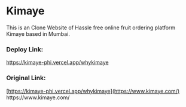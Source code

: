 <h1>Kimaye</h1>
<p>This is an Clone Website of Hassle free online fruit ordering platform Kimaye based in Mumbai.</p>
<h3>Deploy Link:</h3>
<a href="https://kimaye-phi.vercel.app/whykimaye">https://kimaye-phi.vercel.app/whykimaye</a>
<h3>Original Link:</h3>
<a href="https://www.kimaye.com/">[https://kimaye-phi.vercel.app/whykimaye](https://www.kimaye.com/)</a>
https://www.kimaye.com/

